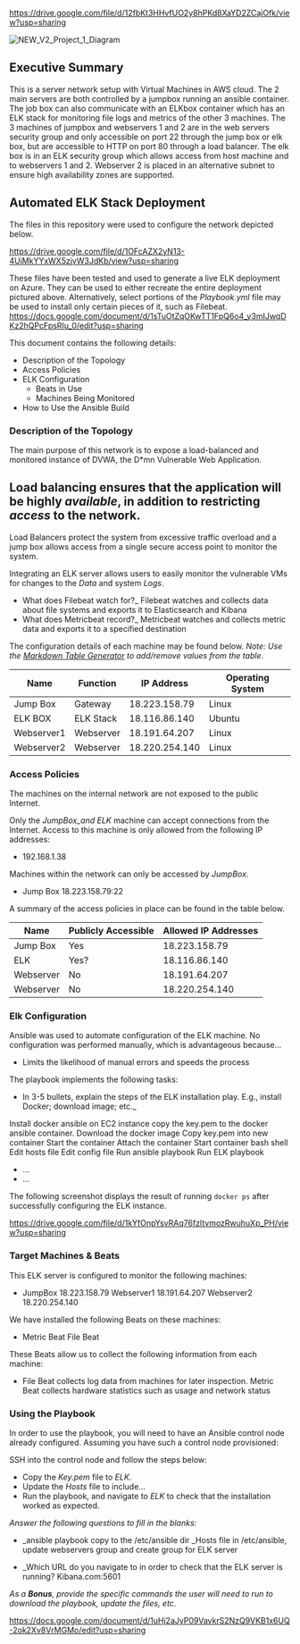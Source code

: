 

https://drive.google.com/file/d/12fbKt3HHvfUO2y8hPKd8XaYD2ZCajOfk/view?usp=sharing

![NEW_V2_Project_1_Diagram](https://user-images.githubusercontent.com/85429397/137213728-a0937d53-e0aa-4404-acc4-e6f3f2732e89.jpg)



## Executive Summary

This is a server network setup with Virtual Machines in AWS cloud. The 2 main servers are both controlled by a jumpbox running an ansible container. The job box can also communicate with an ELKbox container which has an ELK stack for monitoring file logs and metrics of the other 3 machines. The 3 machines of jumpbox and webservers 1 and 2 are in the web servers security group and only accessible on port 22 through the jump box or elk box, but are accessible to HTTP on port 80 through a load balancer. The elk box is in an ELK security group which allows access from host machine and to webservers 1 and 2. Webserver 2 is placed in an alternative subnet to ensure high availability zones are supported. 

## Automated ELK Stack Deployment

The files in this repository were used to configure the network depicted below.

https://drive.google.com/file/d/1OFcAZX2yN13-4UjMkYYxWX5zjvW3JdKb/view?usp=sharing

These files have been tested and used to generate a live ELK deployment on Azure. They can be used to either recreate the entire deployment pictured above. Alternatively, select portions of the _Playbook.yml_ file may be used to install only certain pieces of it, such as Filebeat.
 https://docs.google.com/document/d/1sTuOtZqOKwTT1FpQ6o4_y3mIJwqDKz2hQPcFpsRIu_0/edit?usp=sharing 

This document contains the following details:
- Description of the Topology
- Access Policies
- ELK Configuration
  - Beats in Use
  - Machines Being Monitored
- How to Use the Ansible Build


### Description of the Topology

The main purpose of this network is to expose a load-balanced and monitored instance of DVWA, the D*mn Vulnerable Web Application.

Load balancing ensures that the application will be highly _available_, in addition to restricting _access_ to the network.
- 
Load Balancers protect the system from excessive traffic overload and a jump box allows access from a single secure access point to monitor the system. 

Integrating an ELK server allows users to easily monitor the vulnerable VMs for changes to the _Data_ and system _Logs_.
- What does Filebeat watch for?_ Filebeat watches and collects data about file systems and exports it to Elasticsearch and Kibana
- What does Metricbeat record?_ Metricbeat watches and collects metric data and exports it to a specified destination

The configuration details of each machine may be found below.
_Note: Use the [Markdown Table Generator](http://www.tablesgenerator.com/markdown_tables) to add/remove values from the table_.

| Name      | Function | IP Address   | Operating System |
|-----------|----------|--------------|------------------|
| Jump Box  | Gateway  | 18.223.158.79| Linux            |
| ELK BOX   | ELK Stack| 18.116.86.140| Ubuntu           |
| Webserver1| Webserver| 18.191.64.207| Linux            |
| Webserver2| Webserver|18.220.254.140| Linux            |

### Access Policies

The machines on the internal network are not exposed to the public Internet. 

Only the _JumpBox_and ELK_ machine can accept connections from the Internet. Access to this machine is only allowed from the following IP addresses:
- 192.168.1.38

Machines within the network can only be accessed by _JumpBox_.
- Jump Box 18.223.158.79:22

A summary of the access policies in place can be found in the table below.

| Name     | Publicly Accessible | Allowed IP Addresses|
|----------|---------------------|---------------------|
| Jump Box | Yes                 |18.223.158.79        |
| ELK      | Yes?                |18.116.86.140        | 
| Webserver| No                  |18.191.64.207        |
| Webserver| No                  |18.220.254.140       |

### Elk Configuration

Ansible was used to automate configuration of the ELK machine. No configuration was performed manually, which is advantageous because...
- Limits the likelihood of manual errors and speeds the process

The playbook implements the following tasks:
- In 3-5 bullets, explain the steps of the ELK installation play. E.g., install Docker; download image; etc._ 

Install docker ansible on EC2 instance
copy the key.pem to the docker ansible container. 
Download the docker image
Copy key.pem into new container
Start the container
Attach the container
Start container bash shell
Edit hosts file
Edit config file
Run ansible playbook
Run ELK playbook

- ...
- ...

The following screenshot displays the result of running `docker ps` after successfully configuring the ELK instance.

https://drive.google.com/file/d/1kYfOnpYsvRAq76fzltvmozRwuhuXp_PH/view?usp=sharing

### Target Machines & Beats
This ELK server is configured to monitor the following machines:
- JumpBox 18.223.158.79
  Webserver1 18.191.64.207
  Webserver2 18.220.254.140

We have installed the following Beats on these machines:
- Metric Beat
  File Beat

These Beats allow us to collect the following information from each machine:
- File Beat collects log data from machines for later inspection. Metric Beat collects hardware statistics such as usage and network status

### Using the Playbook
In order to use the playbook, you will need to have an Ansible control node already configured. Assuming you have such a control node provisioned: 

SSH into the control node and follow the steps below:
- Copy the _Key.pem_ file to _ELK_.
- Update the _Hosts_ file to include...
- Run the playbook, and navigate to _ELK_ to check that the installation worked as expected.

_Answer the following questions to fill in the blanks:_
- _ansible playbook copy to the /etc/ansible dir
  _Hosts file in /etc/ansible, update webservers group and create group for ELK server

- _Which URL do you navigate to in order to check that the ELK server is running? Kibana.com:5601

_As a **Bonus**, provide the specific commands the user will need to run to download the playbook, update the files, etc._

https://docs.google.com/document/d/1uHj2aJyP09VavkrS2NzQ9VKB1x6UQ-2ok2Xv8VrMGMo/edit?usp=sharing

